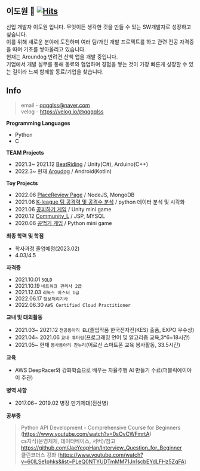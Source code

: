 **이도원** 👋  [![Hits](https://hits.seeyoufarm.com/api/count/incr/badge.svg?url=https%3A%2F%2Fgithub.com%2Fqqqqlss&count_bg=%2379C83D&title_bg=%23555555&icon=&icon_color=%23E7E7E7&title=today+%2F+total&edge_flat=false)](https://hits.seeyoufarm.com)
---
신입 개발자 이도원 입니다. 무엇이든 생각한 것을 만들 수 있는 SW개발자로 성장하고 싶습니다.  
이를 위해 새로운 분야에 도전하며 여러 팀/개인 개발 프로젝트를 하고 관련 전공 자격증을 따며 기초를 쌓아올리고 있습니다.  
현재는 Aroundog 반려견 산책 앱을 개발 중입니다.  
기업에서 개발 실무를 통해 동료와 협업하며 경험을 쌓는 것이 가장 빠른게 성장할 수 있는 길이라 느껴 함께할 동료/기업을 찾습니다.

**Info**
---
> email - qqqqlss@naver.com <br>
  velog - https://velog.io/@qqqqlss

**Programming Languages**  
- Python
- C

**TEAM Projects**
- 2021.3~ 2021.12 [BeatRiding](https://github.com/qqqqlss/BeatRiding) / Unity(C#), Arduino(C++)
- 2022.3~ 현재 [Aroudog](https://github.com/qqqqlss/arounDog) / Android(Kotlin)

**Toy Projects**  
- 2022.06 [PlaceReview Page](https://github.com/qqqqlss/locReg) / NodeJS, MongoDB  
- 2021.06 [K-league 팀 공격력 및 공격수 분석](https://github.com/qqqqlss/K-league_data_analyze) / python 데이터 분석 및 시각화   
- 2021.06 [공피하기 게임](https://github.com/qqqqlss/Ball_Avoid) / Unity mini game
- 2020.12 [Community_L](https://github.com/qqqqlss/Community_L) / JSP, MYSQL  
- 2020.06 [공먹기 게임](https://github.com/qqqqlss/Ball_Predation) / Python mini game  

**최종 학력 및 학점**
- 학사과정 졸업예정(2023.02)
- 4.03/4.5

**자격증**
- 2021.10.01 `SQLD`
- 2021.10.19 `네트워크 관리사 2급`
- 2021.12.03 `리눅스 마스터 1급`
- 2022.06.17 `정보처리기사`
- 2022.06.30 `AWS Certified Cloud Practitioner`

**교내 및 대외활동**  
- 2021.03~ 2021.12 `전공동아리 EL`(졸업작품 한국전자전(KES) 출품, EXPO 우수상)  
- 2021.04~ 2021.06 `교내 튜터링`(프로그래밍 언어 및 알고리즘 교육,3*6=18시간)  
- 2021.05~ 현재   `봉사동아리 찬누리`(어르신 스마트폰 교육 봉사활동, 33.5시간)  

**교육**  
- AWS DeepRacer와 강화학습으로 배우는 자율주행 AI 만들기 수료(퍼블릭에이아이 주관)

**병역 사항**   
- 2017.06~ 2019.02 병장 만기제대(전산병)

**공부중**
> Python API Development - Comprehensive Course for Beginners (https://www.youtube.com/watch?v=0sOvCWFmrtA) <br>
  cs지식(운영체제, 데이터베이스, 서버)/참고 https://github.com/JaeYeopHan/Interview_Question_for_Beginner  <br>
  클린코더스 강좌 (https://www.youtube.com/watch?v=60lLSe1phks&list=PLeQ0NTYUDTmMM71Jn1scbEYdLFHz5ZqFA)  <br>
  


